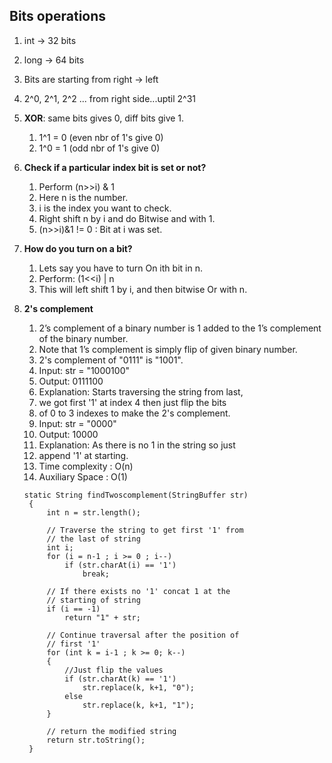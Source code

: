 ## Bits operations

1. int -> 32 bits
2. long -> 64 bits

3. Bits are starting from right -> left
4. 2^0, 2^1, 2^2 ... from right side...uptil 2^31
5. **XOR**: same bits gives 0, diff bits give 1.
    1. 1^1 = 0 (even nbr of 1's give 0)
    2. 1^0 = 1 (odd nbr of 1's give 0)
    
6. **Check if a particular index bit is set or not?**
    1. Perform (n>>i) & 1 
    2. Here n is the number.
    3. i is the index you want to check.
    4. Right shift n by i and do Bitwise and with 1.
    5. (n>>i)&1 != 0 : Bit at i was set. 
    
7. **How do you turn on a bit?**
    1. Lets say you have to turn On ith bit in n.
    2. Perform: (1<<i) | n
    3. This will left shift 1 by i, and then bitwise Or with n.
    
8. **2's complement**
   1. 2’s complement of a binary number is 1 added to the 1’s complement of the binary number. 
   2. Note that 1’s complement is simply flip of given binary number. 
   3. 2's complement of "0111" is  "1001".
   4. Input:  str = "1000100"
   5. Output:        0111100
   6. Explanation: Starts traversing the string from last,
   7. we got first '1' at index 4 then just flip the bits
   8. of 0 to 3 indexes to make the 2's complement. 
   9. Input:  str =  "0000"
   10. Output:        10000
   11. Explanation: As there is no 1 in the string so just
   12. append '1' at starting.
   13. Time complexity : O(n)
   14. Auxiliary Space : O(1)
   ```
   static String findTwoscomplement(StringBuffer str)
    {
        int n = str.length();
      
        // Traverse the string to get first '1' from
        // the last of string
        int i;
        for (i = n-1 ; i >= 0 ; i--)
            if (str.charAt(i) == '1')
                break;
      
        // If there exists no '1' concat 1 at the
        // starting of string
        if (i == -1)
            return "1" + str;
      
        // Continue traversal after the position of
        // first '1'
        for (int k = i-1 ; k >= 0; k--)
        {
            //Just flip the values
            if (str.charAt(k) == '1')
                str.replace(k, k+1, "0");
            else
                str.replace(k, k+1, "1");
        }
      
        // return the modified string
        return str.toString();
    }
    ```